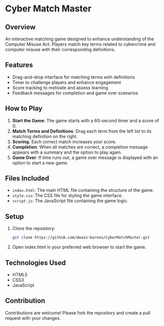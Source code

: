 # Cyber Match Master

## Overview

An interactive matching game designed to enhance understanding of the Computer Misuse Act. Players match key terms related to cybercrime and computer misuse with their corresponding definitions.

## Features

- Drag-and-drop interface for matching terms with definitions
- Timer to challenge players and enhance engagement
- Score tracking to motivate and assess learning
- Feedback messages for completion and game over scenarios

## How to Play

1. **Start the Game**: The game starts with a 60-second timer and a score of 0.
2. **Match Terms and Definitions**: Drag each term from the left list to its matching definition on the right.
3. **Scoring**: Each correct match increases your score.
4. **Completion**: When all matches are correct, a completion message appears with a summary and the option to play again.
5. **Game Over**: If time runs out, a game over message is displayed with an option to start a new game.

## Files Included

- `index.html`: The main HTML file containing the structure of the game.
- `style.css`: The CSS file for styling the game interface.
- `script.js`: The JavaScript file containing the game logic.

## Setup

1. Clone the repository:
   ```bash
   git clone https://github.com/dwain-barnes/CyberMatchMaster.git
2. Open index.html in your preferred web browser to start the game.

## Technologies Used

- HTML5
- CSS3
- JavaScript

## Contribution

Contributions are welcome! Please fork the repository and create a pull request with your changes.

